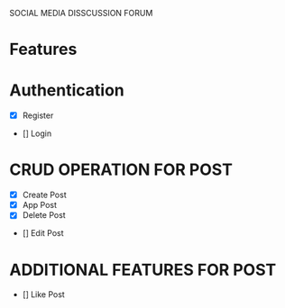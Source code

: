SOCIAL MEDIA DISSCUSSION FORUM

# Features

# Authentication
- [x] Register
- [] Login


# CRUD OPERATION FOR POST
- [X] Create Post
- [x] App Post
- [x] Delete Post
- [] Edit Post

# ADDITIONAL FEATURES  FOR POST
- [] Like Post
